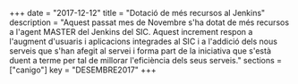 +++
date        = "2017-12-12"
title       = "Dotació de més recursos al Jenkins"
description = "Aquest passat mes de Novembre s'ha dotat de més recursos a l'agent MASTER del Jenkins del SIC. Aquest increment respon a l'augment d'usuaris i aplicacions integrades al SIC i a l'addició dels nous serveis que s'han afegit al servei i forma part de la iniciativa que s'està duent a terme per tal de millorar l'eficiència dels seus serveis."
sections    = ["canigo"]
key         = "DESEMBRE2017"
+++
